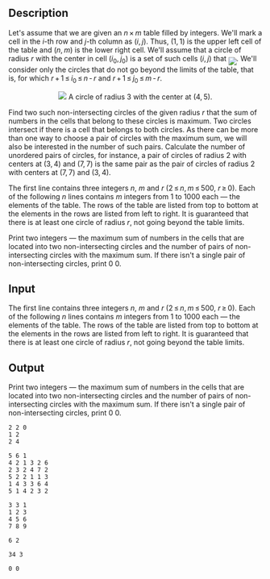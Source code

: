 ## Description

<div><p>Let's assume that we are given an <span class="tex-span"><i>n</i> × <i>m</i></span> table filled by integers. We'll mark a cell in the <span class="tex-span"><i>i</i></span>-th row and <span class="tex-span"><i>j</i></span>-th column as <span class="tex-span">(<i>i</i>, <i>j</i>)</span>. Thus, <span class="tex-span">(1, 1)</span> is the upper left cell of the table and <span class="tex-span">(<i>n</i>, <i>m</i>)</span> is the lower right cell. We'll assume that a circle of radius <span class="tex-span"><i>r</i></span> with the center in cell <span class="tex-span">(<i>i</i><sub class="lower-index">0</sub>, <i>j</i><sub class="lower-index">0</sub>)</span> is a set of such cells <span class="tex-span">(<i>i</i>, <i>j</i>)</span> that <img align="middle" class="tex-formula" src="file://Jyswuqxn.png" style="max-width: 100.0%;max-height: 100.0%;">. We'll consider only the circles that do not go beyond the limits of the table, that is, for which <span class="tex-span"><i>r</i> + 1 ≤ <i>i</i><sub class="lower-index">0</sub> ≤ <i>n</i> - <i>r</i></span> and <span class="tex-span"><i>r</i> + 1 ≤ <i>j</i><sub class="lower-index">0</sub> ≤ <i>m</i> - <i>r</i></span>. </p><center> <img class="tex-graphics" src="file://egsc9sDi.png" style="max-width: 100.0%;max-height: 100.0%;">  A circle of radius 3 with the center at <span class="tex-span">(4, 5)</span>. </center><p>Find two such non-intersecting circles of the given radius <span class="tex-span"><i>r</i></span> that the sum of numbers in the cells that belong to these circles is maximum. Two circles intersect if there is a cell that belongs to both circles. As there can be more than one way to choose a pair of circles with the maximum sum, we will also be interested in the number of such pairs. Calculate the number of unordered pairs of circles, for instance, a pair of circles of radius 2 with centers at <span class="tex-span">(3, 4)</span> and <span class="tex-span">(7, 7)</span> is the same pair as the pair of circles of radius 2 with centers at <span class="tex-span">(7, 7)</span> and <span class="tex-span">(3, 4)</span>. </p></div><div class="input-specification"><p>The first line contains three integers <span class="tex-span"><i>n</i></span>, <span class="tex-span"><i>m</i></span> and <span class="tex-span"><i>r</i></span> (<span class="tex-span">2 ≤ <i>n</i>, <i>m</i> ≤ 500</span>, <span class="tex-span"><i>r</i> ≥ 0</span>). Each of the following <span class="tex-span"><i>n</i></span> lines contains <span class="tex-span"><i>m</i></span> integers from 1 to 1000 each — the elements of the table. The rows of the table are listed from top to bottom at the elements in the rows are listed from left to right. It is guaranteed that there is at least one circle of radius <span class="tex-span"><i>r</i></span>, not going beyond the table limits. </p></div><div class="output-specification"><p>Print two integers — the maximum sum of numbers in the cells that are located into two non-intersecting circles and the number of pairs of non-intersecting circles with the maximum sum. If there isn't a single pair of non-intersecting circles, print <span class="tex-font-style-tt">0 0</span>.</p></div>

## Input

<p>The first line contains three integers <span class="tex-span"><i>n</i></span>, <span class="tex-span"><i>m</i></span> and <span class="tex-span"><i>r</i></span> (<span class="tex-span">2 ≤ <i>n</i>, <i>m</i> ≤ 500</span>, <span class="tex-span"><i>r</i> ≥ 0</span>). Each of the following <span class="tex-span"><i>n</i></span> lines contains <span class="tex-span"><i>m</i></span> integers from 1 to 1000 each — the elements of the table. The rows of the table are listed from top to bottom at the elements in the rows are listed from left to right. It is guaranteed that there is at least one circle of radius <span class="tex-span"><i>r</i></span>, not going beyond the table limits. </p>

## Output

<p>Print two integers — the maximum sum of numbers in the cells that are located into two non-intersecting circles and the number of pairs of non-intersecting circles with the maximum sum. If there isn't a single pair of non-intersecting circles, print <span class="tex-font-style-tt">0 0</span>.</p>





```input1
2 2 0
1 2
2 4

```




```input2
5 6 1
4 2 1 3 2 6
2 3 2 4 7 2
5 2 2 1 1 3
1 4 3 3 6 4
5 1 4 2 3 2

```




```input3
3 3 1
1 2 3
4 5 6
7 8 9

```




```output1
6 2

```




```output2
34 3

```




```output3
0 0

```


